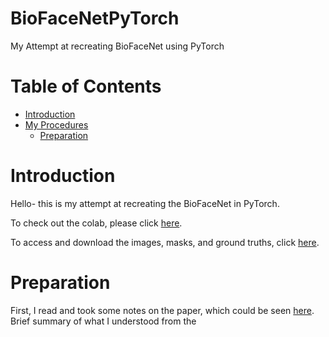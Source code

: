 # BioFaceNetPyTorch
My Attempt at recreating BioFaceNet using PyTorch

# Table of Contents
- [Introduction](#heading)
- [My Procedures](#heading)
    - [Preparation](#sub-heading)

# Introduction
Hello- this is my attempt at recreating the BioFaceNet in PyTorch.

To check out the colab, please click [here](google.com).

To access and download the images, masks, and ground truths, click [here](google.com).

# Preparation
First, I read and took some notes on the paper, which could be seen [here](https://github.com/asuzukii/BioFaceNetPyTorch/blob/main/Notes.md). Brief summary of what I understood from the 

